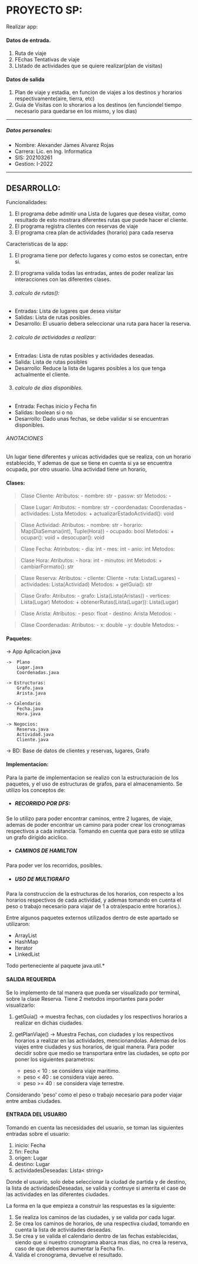# PROYECTO SP:
Realizar app: 
#### Datos de entrada.
1. Ruta de viaje
2. FEchas Tentativas de viaje 
3. LIstado de actividades que se quiere realizar(plan de visitas)

#### Datos de salida
1. Plan de viaje y estadia, en funcion de viajes a los destinos y horarios respectivamente(aire, tierra, etc)
2. Guia de Visitas con lo shorarios a los destinos (en funciondel tiempo necesario para quedarse en los mismo, y los dias)

_____________
##### Datos personales:
- Nombre: Alexander James Alvarez Rojas
- Carrera: Lic. en Ing. Informatica
- SIS: 202103261
- Gestion: I-2022
____________
## DESARROLLO:
Funcionalidades: 
1. El programa debe admitir una Lista de lugares que desea visitar, como resultado de esto mostrara diferentes rutas que puede hacer el cliente.
2. El programa registra clientes con reservas de viaje
3. El programa crea plan de actividades (horario) para cada reserva


Caracteristicas de la app:
1. El programa tiene por defecto lugares y como estos se conectan, entre si.
2. El programa valida todas las entradas, antes de poder realizar las interacciones con las diferentes clases.

1. ###### calculo de rutas():
- Entradas: Lista de lugares que desea visitar
- Salidas: Lista de rutas posibles.
- Desarrollo: El usuario debera seleccionar una ruta para hacer la reserva.
2. ###### calculo de actividades a realizar: 
- Entradas: Lista de rutas posibles y actividades deseadas.
- Salida: Lista de rutas posibles
- Desarrollo: Reduce la lista de lugares posibles a los que tenga actualmente el cliente.
3. ###### calculo de dias disponibles.
- Entrada: Fechas inicio y Fecha fin
- Salidas: boolean si o no 
- Desarrollo: Dado unas fechas, se debe validar si se encuentran disponibles.
###### ANOTACIONES
Un lugar tiene diferentes y unicas actividades que se realiza, con un horario establecido, Y ademas de que se tiene en cuenta si ya se encuentra ocupada, por otro usuario.
Una actividad tiene un horario, 



#### Clases:
> Clase Cliente:
    Atributos: 
        - nombre: str
        - passw: str
    Metodos: -


> Clase Lugar: 
    Atributos: 
        - nombre: str
        - coordenadas: Coordenadas
        - actividades: Lista
    Metodos: 
        + actualizarEstadoActividad(): void


> Clase Actividad:
    Atributos: 
        - nombre: str
        - horario: Map(DiaSemana(int), Tuple(Hora))
        - ocupado: bool
    Metodos:
        + ocupar(): void
        + desocupar(): void

> Clase Fecha:
    Atrinbutos: 
        - dia: int 
        - mes: int 
        - anio: int 
    Metodos:
        

> Clase Hora:
    Atributos: 
        - hora: int
        - minutos: int
    Metodos:
        + cambiarFormato(): str

> Clase Reserva:
    Atributos: 
        - cliente: Cliente
        - ruta: Lista(Lugares)
        - actividades: Lista(Actividad)
    Metodos:
        + getGuia(): str

> Clase Grafo: 
    Atributos: 
        - grafo: Lista(Lista(Aristas))
        - vertices: Lista(Lugar)
    Metodos:
        + obtenerRutas(Lista(Lugar)): Lista(Lugar)

> Clase Arista:
    Atributos: 
        - peso: float
        - destino: Arista
    Metodos: - 

> Clase Coordenadas:
    Atributos: 
        - x: double
        - y: double
    Metodos: -

#### Paquetes:

-> App
    Aplicacion.java

    ->  Plano
        Lugar.java
        Coordenadas.java

    -> Estructuras:
        Grafo.java
        Arista.java
    
    -> Calendario
        Fecha.java
        Hora.java
    
    -> Negocios:
        Reserva.java
        Actividad.java
        Cliente.java
    
-> BD:
        Base de datos de clientes y reservas, lugares, Grafo

#### Implementacion:
Para la parte de implementacion se realizo con la estructuracion de los paquetes, y el uso de estructuras de grafos, para el almacenamiento.
Se utilizo los conceptos de: 
- ##### RECORRIDO POR DFS: 
Se lo utilizo para poder encontrar caminos, entre 2 lugares, de viaje, ademas de poder encontrar un camino para poder crear los cronogramas respectivos a cada instancia. Tomando en cuenta que para esto se utiliza un grafo dirigido aciclico. 
- ##### CAMINOS DE HAMILTON
Para poder ver los recorridos, posibles. 
- ##### USO DE MULTIGRAFO
Para la construccion de la estructuras de los horarios, con respecto a los horarios respectivos de cada actividad, y ademas tomando en cuenta el peso o trabajo necesario para viajar de 1 a otra(espacio entre horarios.).

Entre algunos paquetes externos utilizados dentro de este apartado se utilizaron:
- ArrayList
- HashMap
- Iterator
- LinkedList

Todo perteneciente al paquete java.util.*

#### SALIDA REQUERIDA
Se lo implemento de tal manera que pueda ser visualizado por terminal, sobre la clase Reserva.
Tiene 2 metodos importantes para poder visualizarlo: 
1. getGuia() -> muestra fechas, con ciudades y los respectivos horarios a realizar en dichas ciudades.

2. getPlanViaje() -> Muestra Fechas, con ciudades y los respectivos horarios a realizar en las actividades, mencionandolas. Ademas de los viajes entre ciudades y sus horarios, de igual manera. Para poder decidir sobre que medio se transportara entre las ciudades, se opto por poner los siguientes parametros:

    - peso < 10 : se considera viaje maritimo.
    - peso < 40 : se considera viaje aereo.
    - peso >= 40 : se considera viaje terrestre.

Considerando 'peso' como el peso o trabajo necesario para poder viajar entre ambas ciudades.

#### ENTRADA DEL USUARIO
Tomando en cuenta las necesidades del usuario, se toman las siguientes entradas sobre el usuario: 
1. inicio: Fecha
2. fin: Fecha
3. origen: Lugar
4. destino: Lugar
5. actividadesDeseadas: Lista< string> 

Donde el usuario, solo debe seleccionar la ciudad de partida y de destino, la lista de actividadesDeseadas, se valida y contruye si amerita el case de las actividades en las diferentes ciudades.

La forma en la que empieza a construir las respuestas es la siguiente: 
1. Se realiza los caminos de las ciudades, y se valida por cada lugar.
2. Se crea los caminos de horarios, de una respectiva ciudad, tomando en cuenta la lista de actividades deseadas.
3. Se crea y se valida el calendario dentro de las fechas establecidas, siendo que si nuestro cronograma abarca mas dias, no crea la reserva, caso de que debemos aumentar la Fecha fin.
4. Valida el cronograma, devuelve el resultado.